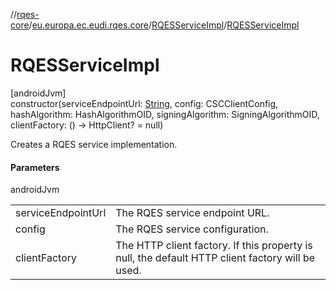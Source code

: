 //[rqes-core](../../../index.md)/[eu.europa.ec.eudi.rqes.core](../index.md)/[RQESServiceImpl](index.md)/[RQESServiceImpl](-r-q-e-s-service-impl.md)

# RQESServiceImpl

[androidJvm]\
constructor(serviceEndpointUrl: [String](https://kotlinlang.org/api/latest/jvm/stdlib/kotlin/-string/index.html), config: CSCClientConfig, hashAlgorithm: HashAlgorithmOID, signingAlgorithm: SigningAlgorithmOID, clientFactory: () -&gt; HttpClient? = null)

Creates a RQES service implementation.

#### Parameters

androidJvm

| | |
|---|---|
| serviceEndpointUrl | The RQES service endpoint URL. |
| config | The RQES service configuration. |
| clientFactory | The HTTP client factory. If this property is null, the default HTTP client factory will be used. |

